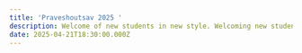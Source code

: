 ```yaml
---
title: 'Praveshoutsav 2025 '
description: Welcome of new students in new style. Welcoming new students with school band.
date: 2025-04-21T18:30:00.000Z
---
```


